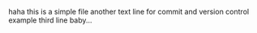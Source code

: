 haha this is a simple file
another text line for commit and version control example
third line baby...
